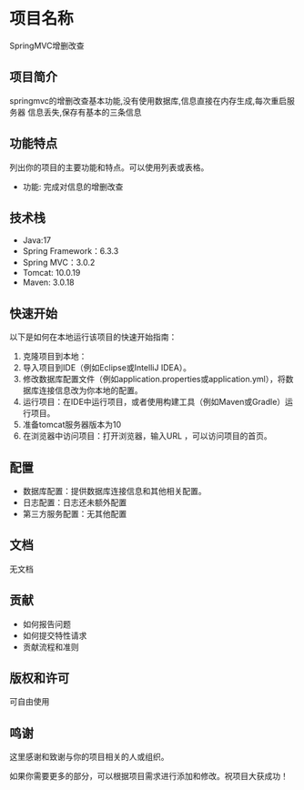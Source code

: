 # 项目名称

SpringMVC增删改查

## 项目简介

springmvc的增删改查基本功能,没有使用数据库,信息直接在内存生成,每次重启服务器
信息丢失,保存有基本的三条信息

## 功能特点

列出你的项目的主要功能和特点。可以使用列表或表格。

- 功能: 完成对信息的增删改查

## 技术栈

- Java:17
- Spring Framework：6.3.3
- Spring MVC：3.0.2
- Tomcat: 10.0.19
- Maven: 3.0.18

## 快速开始

以下是如何在本地运行该项目的快速开始指南：

1. 克隆项目到本地：
2. 导入项目到IDE（例如Eclipse或IntelliJ IDEA）。
3. 修改数据库配置文件（例如application.properties或application.yml），将数据库连接信息改为你本地的配置。
4. 运行项目：在IDE中运行项目，或者使用构建工具（例如Maven或Gradle）运行项目。
5. 准备tomcat服务器版本为10
6. 在浏览器中访问项目：打开浏览器，输入URL ，可以访问项目的首页。

## 配置

- 数据库配置：提供数据库连接信息和其他相关配置。
- 日志配置：日志还未额外配置
- 第三方服务配置：无其他配置

## 文档

无文档

## 贡献

- 如何报告问题
- 如何提交特性请求
- 贡献流程和准则

## 版权和许可

可自由使用

## 鸣谢

这里感谢和致谢与你的项目相关的人或组织。

如果你需要更多的部分，可以根据项目需求进行添加和修改。祝项目大获成功！


